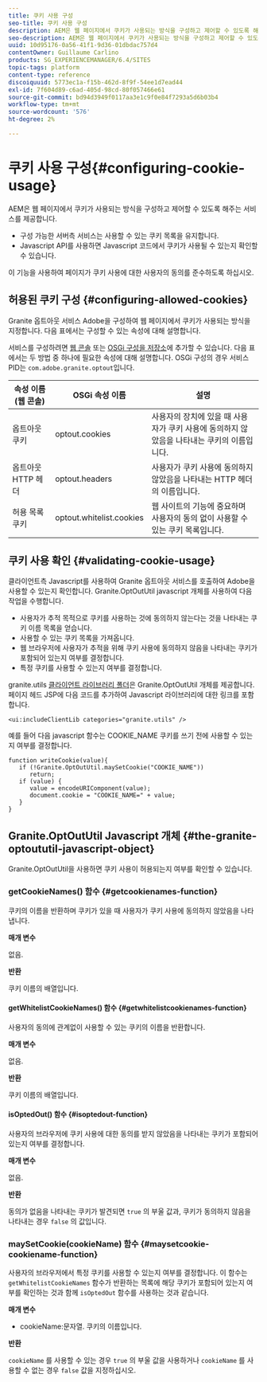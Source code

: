 ```yaml
---
title: 쿠키 사용 구성
seo-title: 쿠키 사용 구성
description: AEM은 웹 페이지에서 쿠키가 사용되는 방식을 구성하고 제어할 수 있도록 해주는 서비스를 제공합니다
seo-description: AEM은 웹 페이지에서 쿠키가 사용되는 방식을 구성하고 제어할 수 있도록 해주는 서비스를 제공합니다
uuid: 10d95176-0a56-41f1-9d36-01dbdac757d4
contentOwner: Guillaume Carlino
products: SG_EXPERIENCEMANAGER/6.4/SITES
topic-tags: platform
content-type: reference
discoiquuid: 5773ec1a-f15b-462d-8f9f-54ee1d7ead44
exl-id: 7f604d89-c6ad-405d-98cd-80f057466e61
source-git-commit: bd94d3949f0117aa3e1c9f0e84f7293a5d6b03b4
workflow-type: tm+mt
source-wordcount: '576'
ht-degree: 2%

---
```


# 쿠키 사용 구성{#configuring-cookie-usage}

AEM은 웹 페이지에서 쿠키가 사용되는 방식을 구성하고 제어할 수 있도록 해주는 서비스를 제공합니다.

* 구성 가능한 서버측 서비스는 사용할 수 있는 쿠키 목록을 유지합니다.
* Javascript API를 사용하면 Javascript 코드에서 쿠키가 사용될 수 있는지 확인할 수 있습니다.

이 기능을 사용하여 페이지가 쿠키 사용에 대한 사용자의 동의를 준수하도록 하십시오.

## 허용된 쿠키 구성 {#configuring-allowed-cookies}

Granite 옵트아웃 서비스 Adobe을 구성하여 웹 페이지에서 쿠키가 사용되는 방식을 지정합니다. 다음 표에서는 구성할 수 있는 속성에 대해 설명합니다.

서비스를 구성하려면 [웹 콘솔](/help/sites-deploying/configuring-osgi.md#osgi-configuration-with-the-web-console) 또는 [OSGi 구성을 저장소](/help/sites-deploying/configuring-osgi.md#adding-a-new-configuration-to-the-repository)에 추가할 수 있습니다. 다음 표에서는 두 방법 중 하나에 필요한 속성에 대해 설명합니다. OSGi 구성의 경우 서비스 PID는 `com.adobe.granite.optout`입니다.

| 속성 이름(웹 콘솔) | OSGi 속성 이름 | 설명 |
|---|---|---|
| 옵트아웃 쿠키 | optout.cookies | 사용자의 장치에 있을 때 사용자가 쿠키 사용에 동의하지 않았음을 나타내는 쿠키의 이름입니다. |
| 옵트아웃 HTTP 헤더 | optout.headers | 사용자가 쿠키 사용에 동의하지 않았음을 나타내는 HTTP 헤더의 이름입니다. |
| 허용 목록 쿠키 | optout.whitelist.cookies | 웹 사이트의 기능에 중요하며 사용자의 동의 없이 사용할 수 있는 쿠키 목록입니다. |

## 쿠키 사용 확인 {#validating-cookie-usage}

클라이언트측 Javascript를 사용하여 Granite 옵트아웃 서비스를 호출하여 Adobe을 사용할 수 있는지 확인합니다. Granite.OptOutUtil javascript 개체를 사용하여 다음 작업을 수행합니다.

* 사용자가 추적 목적으로 쿠키를 사용하는 것에 동의하지 않는다는 것을 나타내는 쿠키 이름 목록을 얻습니다.
* 사용할 수 있는 쿠키 목록을 가져옵니다.
* 웹 브라우저에 사용자가 추적을 위해 쿠키 사용에 동의하지 않음을 나타내는 쿠키가 포함되어 있는지 여부를 결정합니다.
* 특정 쿠키를 사용할 수 있는지 여부를 결정합니다.

granite.utils [클라이언트 라이브러리 폴더](/help/sites-developing/clientlibs.md#referencing-client-side-libraries)은 Granite.OptOutUtil 개체를 제공합니다. 페이지 헤드 JSP에 다음 코드를 추가하여 Javascript 라이브러리에 대한 링크를 포함합니다.

`<ui:includeClientLib categories="granite.utils" />`

예를 들어 다음 javascript 함수는 COOKIE_NAME 쿠키를 쓰기 전에 사용할 수 있는지 여부를 결정합니다.

```
function writeCookie(value){
   if (!Granite.OptOutUtil.maySetCookie("COOKIE_NAME")) 
      return;
   if (value) {
      value = encodeURIComponent(value);
      document.cookie = "COOKIE_NAME=" + value; 
   }
}
```

## Granite.OptOutUtil Javascript 개체 {#the-granite-optoututil-javascript-object}

Granite.OptOutUtil을 사용하면 쿠키 사용이 허용되는지 여부를 확인할 수 있습니다.

### getCookieNames() 함수 {#getcookienames-function}

쿠키의 이름을 반환하며 쿠키가 있을 때 사용자가 쿠키 사용에 동의하지 않았음을 나타냅니다.

**매개 변수**

없음.

**반환**

쿠키 이름의 배열입니다.

#### getWhitelistCookieNames() 함수 {#getwhitelistcookienames-function}

사용자의 동의에 관계없이 사용할 수 있는 쿠키의 이름을 반환합니다.

**매개 변수**

없음.

**반환**

쿠키 이름의 배열입니다.

#### isOptedOut() 함수 {#isoptedout-function}

사용자의 브라우저에 쿠키 사용에 대한 동의를 받지 않았음을 나타내는 쿠키가 포함되어 있는지 여부를 결정합니다.

**매개 변수**

없음.

**반환**

동의가 없음을 나타내는 쿠키가 발견되면 `true` 의 부울 값과, 쿠키가 동의하지 않음을 나타내는 경우 `false` 의 값입니다.

### maySetCookie(cookieName) 함수 {#maysetcookie-cookiename-function}

사용자의 브라우저에서 특정 쿠키를 사용할 수 있는지 여부를 결정합니다. 이 함수는 `getWhitelistCookieNames` 함수가 반환하는 목록에 해당 쿠키가 포함되어 있는지 여부를 확인하는 것과 함께 `isOptedOut` 함수를 사용하는 것과 같습니다.

**매개 변수**

* cookieName:문자열. 쿠키의 이름입니다.

**반환**

`cookieName` 를 사용할 수 있는 경우 `true` 의 부울 값을 사용하거나 `cookieName` 를 사용할 수 없는 경우 `false` 값을 지정하십시오.
